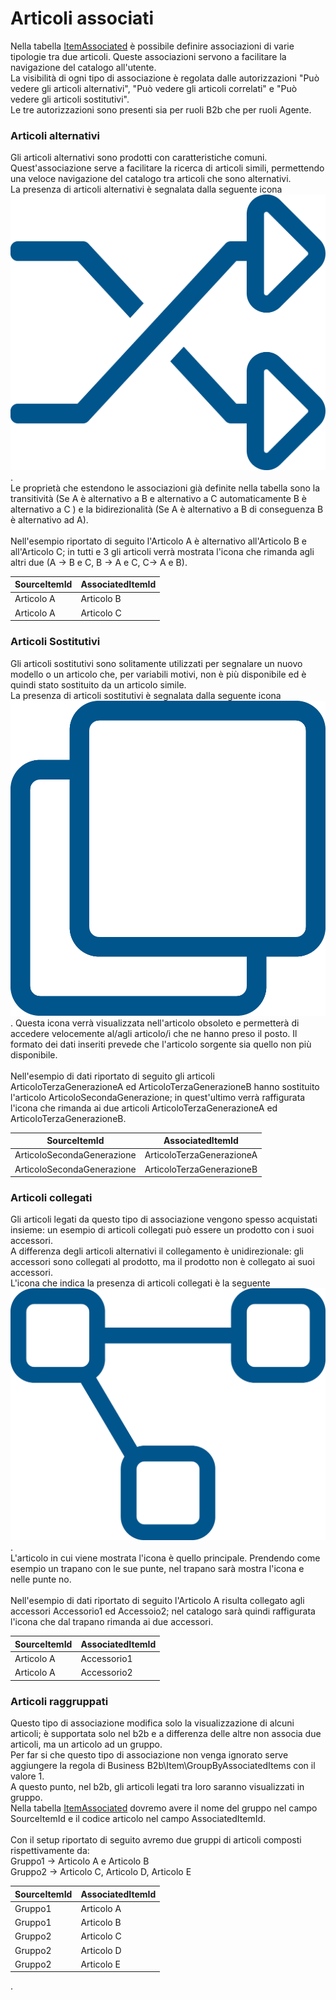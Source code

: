 # Articoli associati

Nella tabella [ItemAssociated](../../integrazione/database-schema/itemassociated.md) è possibile definire associazioni di varie tipologie tra due articoli. Queste associazioni servono a facilitare la navigazione del catalogo all'utente.\
La visibilità di ogni tipo di associazione è regolata dalle autorizzazioni "Può vedere gli articoli alternativi", "Può vedere gli articoli correlati" e "Può vedere gli articoli sostitutivi".\
Le tre autorizzazioni sono presenti sia per ruoli B2b che per ruoli Agente.

### Articoli alternativi

Gli articoli alternativi sono prodotti con caratteristiche comuni. \
Quest'associazione serve a facilitare la ricerca di articoli simili, permettendo una veloce navigazione del catalogo tra articoli che sono alternativi.\
La presenza di articoli alternativi è segnalata dalla seguente icona <img src="../../.gitbook/assets/alternativi_random-light.png" alt="" data-size="line">. \
Le proprietà che estendono le associazioni già definite nella tabella sono la transitività (Se A è alternativo a B e alternativo a C automaticamente B è alternativo a C ) e la bidirezionalità (Se A è alternativo a B di conseguenza B è alternativo ad A).\
\
Nell'esempio riportato di seguito l'Articolo A è alternativo all'Articolo B e all'Articolo C; in tutti e 3 gli articoli verrà mostrata l'icona che rimanda agli altri due (A -> B e C, B -> A e C, C-> A e B).

| SourceItemId | AssociatedItemId |
| ------------ | ---------------- |
| Articolo A   | Articolo B       |
| Articolo A   | Articolo C       |

### Articoli Sostitutivi

Gli articoli sostitutivi sono solitamente utilizzati per segnalare un nuovo modello o un articolo che, per variabili motivi, non è più disponibile ed è quindi stato sostituito da un articolo simile.\
La presenza di articoli sostitutivi è segnalata dalla seguente icona <img src="../../.gitbook/assets/sostitutivi_clone-light.png" alt="" data-size="line"> . Questa icona verrà visualizzata nell'articolo obsoleto e permetterà di accedere velocemente al/agli articolo/i che ne hanno preso il posto. Il formato dei dati inseriti prevede che l'articolo sorgente sia quello non più disponibile.\
\
Nell'esempio di dati riportato di seguito gli articoli ArticoloTerzaGenerazioneA ed ArticoloTerzaGenerazioneB hanno sostituito l'articolo ArticoloSecondaGenerazione; in quest'ultimo verrà raffigurata l'icona che rimanda ai due articoli ArticoloTerzaGenerazioneA ed ArticoloTerzaGenerazioneB.

| SourceItemId               | AssociatedItemId          |
| -------------------------- | ------------------------- |
| ArticoloSecondaGenerazione | ArticoloTerzaGenerazioneA |
| ArticoloSecondaGenerazione | ArticoloTerzaGenerazioneB |

### Articoli collegati

Gli articoli legati da questo tipo di associazione vengono spesso acquistati insieme: un esempio di articoli collegati può essere un prodotto con i suoi accessori.\
A differenza degli articoli alternativi il collegamento è unidirezionale: gli accessori sono collegati al prodotto, ma il prodotto non è collegato ai suoi accessori.\
L'icona che indica la presenza di articoli collegati è la seguente <img src="../../.gitbook/assets/collegati_project-diagram-light.png" alt="" data-size="line"> . \
L'articolo in cui viene mostrata l'icona è quello principale. Prendendo come esempio un trapano con le sue punte, nel trapano sarà mostra l'icona e nelle punte no.\
\
Nell'esempio di dati riportato di seguito l'Articolo A risulta collegato agli accessori Accessorio1 ed Accessoio2; nel catalogo sarà quindi raffigurata l'icona che dal trapano rimanda ai due accessori.

| SourceItemId | AssociatedItemId |
| ------------ | ---------------- |
| Articolo A   | Accessorio1      |
| Articolo A   | Accessorio2      |

### Articoli raggruppati

Questo tipo di associazione modifica solo la visualizzazione di alcuni articoli; è supportata solo nel b2b e a differenza delle altre non associa due articoli, ma un articolo ad un gruppo.\
Per far si che questo tipo di associazione non venga ignorato serve aggiungere la regola di Business B2b\Item\GroupByAssociatedItems con il valore 1.\
A questo punto, nel b2b, gli articoli legati tra loro saranno visualizzati in gruppo.\
Nella tabella [ItemAssociated](../../integrazione/database-schema/itemassociated.md) dovremo avere il nome del gruppo nel campo SourceItemId e il codice articolo nel campo AssociatedItemId.\
\
Con il setup riportato di seguito avremo due gruppi di articoli composti rispettivamente da:\
Gruppo1 ->  Articolo A e Articolo B\
Gruppo2 -> Articolo C, Articolo D, Articolo E

| SourceItemId | AssociatedItemId |
| ------------ | ---------------- |
| Gruppo1      | Articolo A       |
| Gruppo1      | Articolo B       |
| Gruppo2      | Articolo C       |
| Gruppo2      | Articolo D       |
| Gruppo2      | Articolo E       |
.